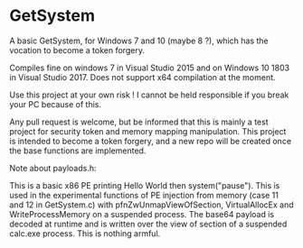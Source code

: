 # GetSystem
A basic GetSystem, for Windows 7 and 10 (maybe 8 ?), which has the vocation to become a token forgery.

Compiles fine on windows 7 in Visual Studio 2015 and on Windows 10 1803 in Visual Studio 2017.
Does not support x64 compilation at the moment.

Use this project at your own risk ! I cannot be held responsible if you break your PC because of this.

Any pull request is welcome, but be informed that this is mainly a test project for security token and memory mapping manipulation. This project is intended to become a token forgery, and a new repo will be created once the base functions are implemented.



Note about payloads.h:

This is a basic x86 PE printing Hello World then system("pause"). This is used in the experimental functions of PE injection from memory (case 11 and 12 in GetSystem.c) with pfnZwUnmapViewOfSection, VirtualAllocEx and WriteProcessMemory on a suspended process. The base64 payload is decoded at runtime and is written over the view of section of a suspended calc.exe process.
This is nothing armful.

